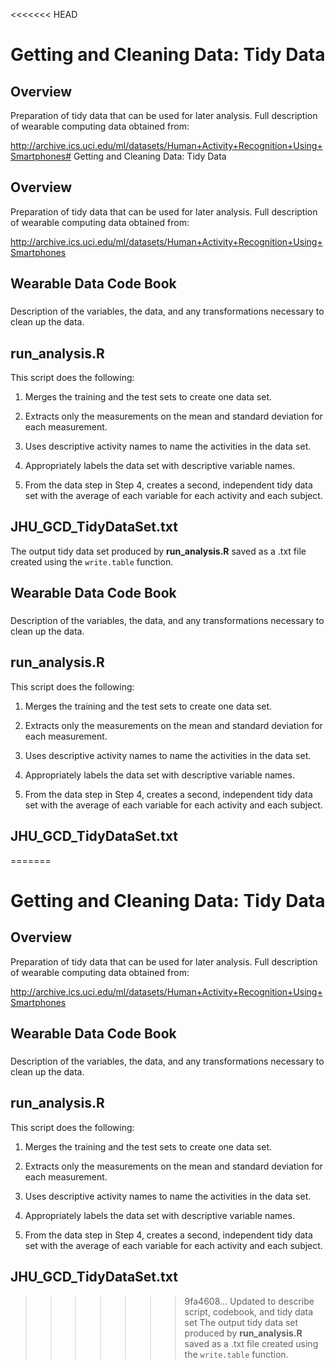 <<<<<<< HEAD
# Getting and Cleaning Data: Tidy Data
## Overview
Preparation of tidy data that can be used for later analysis. Full description of wearable computing data obtained from:

http://archive.ics.uci.edu/ml/datasets/Human+Activity+Recognition+Using+Smartphones# Getting and Cleaning Data: Tidy Data
## Overview
Preparation of tidy data that can be used for later analysis. Full description of wearable computing data obtained from:

http://archive.ics.uci.edu/ml/datasets/Human+Activity+Recognition+Using+Smartphones

## Wearable Data Code Book
### 
Description of the variables, the data, and any transformations necessary to clean up the data.

## run_analysis.R
This script does the following:

1. Merges the training and the test sets to create one data set.

2. Extracts only the measurements on the mean and standard deviation for each measurement.

3. Uses descriptive activity names to name the activities in the data set.

4. Appropriately labels the data set with descriptive variable names.

5. From the data step in Step 4, creates a second, independent tidy data set with the average of each variable for each activity and each subject.

## JHU_GCD_TidyDataSet.txt
The output tidy data set produced by **run_analysis.R** saved as a .txt file created using the `write.table` function.


## Wearable Data Code Book
### 
Description of the variables, the data, and any transformations necessary to clean up the data.

## run_analysis.R
This script does the following:

1. Merges the training and the test sets to create one data set.

2. Extracts only the measurements on the mean and standard deviation for each measurement.

3. Uses descriptive activity names to name the activities in the data set.

4. Appropriately labels the data set with descriptive variable names.

5. From the data step in Step 4, creates a second, independent tidy data set with the average of each variable for each activity and each subject.

## JHU_GCD_TidyDataSet.txt
=======
# Getting and Cleaning Data: Tidy Data
## Overview
Preparation of tidy data that can be used for later analysis. Full description of wearable computing data obtained from:

http://archive.ics.uci.edu/ml/datasets/Human+Activity+Recognition+Using+Smartphones

## Wearable Data Code Book
### 
Description of the variables, the data, and any transformations necessary to clean up the data.

## run_analysis.R
This script does the following:

1. Merges the training and the test sets to create one data set.

2. Extracts only the measurements on the mean and standard deviation for each measurement.

3. Uses descriptive activity names to name the activities in the data set.

4. Appropriately labels the data set with descriptive variable names.

5. From the data step in Step 4, creates a second, independent tidy data set with the average of each variable for each activity and each subject.

## JHU_GCD_TidyDataSet.txt
>>>>>>> 9fa4608... Updated to describe script, codebook, and tidy data set
The output tidy data set produced by **run_analysis.R** saved as a .txt file created using the `write.table` function.